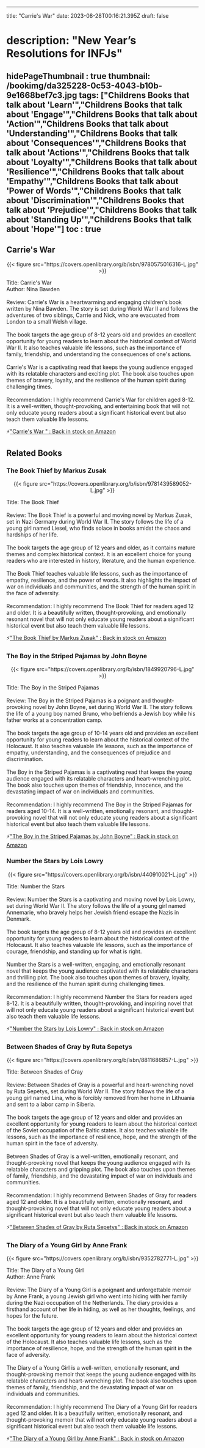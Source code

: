 
---
title: "Carrie's War"
date: 2023-08-28T00:16:21.395Z
draft: false
# description: "New Year’s Resolutions for INFJs"
hidePageThumbnail : true
thumbnail: /bookimg/da325228-0c53-4043-b10b-9e1668bef7c3.jpg
tags: ["Childrens Books that talk about 'Learn'","Childrens Books that talk about 'Engage'","Childrens Books that talk about 'Action'","Childrens Books that talk about 'Understanding'","Childrens Books that talk about 'Consequences'","Childrens Books that talk about 'Actions'","Childrens Books that talk about 'Loyalty'","Childrens Books that talk about 'Resilience'","Childrens Books that talk about 'Empathy'","Childrens Books that talk about 'Power of Words'","Childrens Books that talk about 'Discrimination'","Childrens Books that talk about 'Prejudice'","Childrens Books that talk about 'Standing Up'","Childrens Books that talk about 'Hope'"]
toc : true
---
## Carrie's War 

<center>
{{< figure src="https://covers.openlibrary.org/b/isbn/9780575016316-L.jpg" >}}
</center>

Title: Carrie's War</br>
Author: Nina Bawden</br></br>
Review: Carrie's War is a heartwarming and engaging children's book written by Nina Bawden. The story is set during World War II and follows the adventures of two siblings, Carrie and Nick, who are evacuated from London to a small Welsh village.</br></br>
The book targets the age group of 8-12 years old and provides an excellent opportunity for young readers to learn about the historical context of World War II. It also teaches valuable life lessons, such as the importance of family, friendship, and understanding the consequences of one's actions.</br></br>
Carrie's War is a captivating read that keeps the young audience engaged with its relatable characters and exciting plot. The book also touches upon themes of bravery, loyalty, and the resilience of the human spirit during challenging times.</br></br>
Recommendation: I highly recommend Carrie's War for children aged 8-12. It is a well-written, thought-provoking, and entertaining book that will not only educate young readers about a significant historical event but also teach them valuable life lessons.</br>

<p>⚡<a id="aflink" href="https://www.amazon.com/gp/search?ie=UTF8&tag=klayu00-20&linkCode=ur2&linkId=6639bed89a8ad8dd2705e40644eb43d3&camp=1789&creative=9325&index=books&keywords=Carrie's War " class="one" target="_blank" title='"Carrie's War " : Back in stock on Amazon'>"Carrie's War " : Back in stock on Amazon</a></p>

## Related Books
### The Book Thief by Markus Zusak
<center>
{{< figure src="https://covers.openlibrary.org/b/isbn/9781439589052-L.jpg" >}}
</center>

Title: The Book Thief</br></br>
Review: The Book Thief is a powerful and moving novel by Markus Zusak, set in Nazi Germany during World War II. The story follows the life of a young girl named Liesel, who finds solace in books amidst the chaos and hardships of her life.</br></br>
The book targets the age group of 12 years and older, as it contains mature themes and complex historical context. It is an excellent choice for young readers who are interested in history, literature, and the human experience.</br></br>
The Book Thief teaches valuable life lessons, such as the importance of empathy, resilience, and the power of words. It also highlights the impact of war on individuals and communities, and the strength of the human spirit in the face of adversity.</br></br>
Recommendation: I highly recommend The Book Thief for readers aged 12 and older. It is a beautifully written, thought-provoking, and emotionally resonant novel that will not only educate young readers about a significant historical event but also teach them valuable life lessons.</br>

<p>⚡<a id="aflink" href="https://www.amazon.com/gp/search?ie=UTF8&tag=klayu00-20&linkCode=ur2&linkId=6639bed89a8ad8dd2705e40644eb43d3&camp=1789&creative=9325&index=books&keywords=The Book Thief by Markus Zusak" class="one" target="_blank" title='"The Book Thief by Markus Zusak" : Back in stock on Amazon'>"The Book Thief by Markus Zusak" : Back in stock on Amazon</a></p>

### The Boy in the Striped Pajamas by John Boyne
<center>
{{< figure src="https://covers.openlibrary.org/b/isbn/1849920796-L.jpg" >}}
</center>

Title: The Boy in the Striped Pajamas</br></br>
Review: The Boy in the Striped Pajamas is a poignant and thought-provoking novel by John Boyne, set during World War II. The story follows the life of a young boy named Bruno, who befriends a Jewish boy while his father works at a concentration camp.</br></br>
The book targets the age group of 10-14 years old and provides an excellent opportunity for young readers to learn about the historical context of the Holocaust. It also teaches valuable life lessons, such as the importance of empathy, understanding, and the consequences of prejudice and discrimination.</br></br>
The Boy in the Striped Pajamas is a captivating read that keeps the young audience engaged with its relatable characters and heart-wrenching plot. The book also touches upon themes of friendship, innocence, and the devastating impact of war on individuals and communities.</br></br>
Recommendation: I highly recommend The Boy in the Striped Pajamas for readers aged 10-14. It is a well-written, emotionally resonant, and thought-provoking novel that will not only educate young readers about a significant historical event but also teach them valuable life lessons.</br>

<p>⚡<a id="aflink" href="https://www.amazon.com/gp/search?ie=UTF8&tag=klayu00-20&linkCode=ur2&linkId=6639bed89a8ad8dd2705e40644eb43d3&camp=1789&creative=9325&index=books&keywords=The Boy in the Striped Pajamas by John Boyne" class="one" target="_blank" title='"The Boy in the Striped Pajamas by John Boyne" : Back in stock on Amazon'>"The Boy in the Striped Pajamas by John Boyne" : Back in stock on Amazon</a></p>

### Number the Stars by Lois Lowry
<center>
{{< figure src="https://covers.openlibrary.org/b/isbn/440910021-L.jpg" >}}
</center>

Title: Number the Stars</br></br>
Review: Number the Stars is a captivating and moving novel by Lois Lowry, set during World War II. The story follows the life of a young girl named Annemarie, who bravely helps her Jewish friend escape the Nazis in Denmark.</br></br>
The book targets the age group of 8-12 years old and provides an excellent opportunity for young readers to learn about the historical context of the Holocaust. It also teaches valuable life lessons, such as the importance of courage, friendship, and standing up for what is right.</br></br>
Number the Stars is a well-written, engaging, and emotionally resonant novel that keeps the young audience captivated with its relatable characters and thrilling plot. The book also touches upon themes of bravery, loyalty, and the resilience of the human spirit during challenging times.</br></br>
Recommendation: I highly recommend Number the Stars for readers aged 8-12. It is a beautifully written, thought-provoking, and inspiring novel that will not only educate young readers about a significant historical event but also teach them valuable life lessons.</br>

<p>⚡<a id="aflink" href="https://www.amazon.com/gp/search?ie=UTF8&tag=klayu00-20&linkCode=ur2&linkId=6639bed89a8ad8dd2705e40644eb43d3&camp=1789&creative=9325&index=books&keywords=Number the Stars by Lois Lowry" class="one" target="_blank" title='"Number the Stars by Lois Lowry" : Back in stock on Amazon'>"Number the Stars by Lois Lowry" : Back in stock on Amazon</a></p>

### Between Shades of Gray by Ruta Sepetys
<center>
{{< figure src="https://covers.openlibrary.org/b/isbn/8811686857-L.jpg" >}}
</center>

Title: Between Shades of Gray</br></br>
Review: Between Shades of Gray is a powerful and heart-wrenching novel by Ruta Sepetys, set during World War II. The story follows the life of a young girl named Lina, who is forcibly removed from her home in Lithuania and sent to a labor camp in Siberia.</br></br>
The book targets the age group of 12 years and older and provides an excellent opportunity for young readers to learn about the historical context of the Soviet occupation of the Baltic states. It also teaches valuable life lessons, such as the importance of resilience, hope, and the strength of the human spirit in the face of adversity.</br></br>
Between Shades of Gray is a well-written, emotionally resonant, and thought-provoking novel that keeps the young audience engaged with its relatable characters and gripping plot. The book also touches upon themes of family, friendship, and the devastating impact of war on individuals and communities.</br></br>
Recommendation: I highly recommend Between Shades of Gray for readers aged 12 and older. It is a beautifully written, emotionally resonant, and thought-provoking novel that will not only educate young readers about a significant historical event but also teach them valuable life lessons.</br>

<p>⚡<a id="aflink" href="https://www.amazon.com/gp/search?ie=UTF8&tag=klayu00-20&linkCode=ur2&linkId=6639bed89a8ad8dd2705e40644eb43d3&camp=1789&creative=9325&index=books&keywords=Between Shades of Gray by Ruta Sepetys" class="one" target="_blank" title='"Between Shades of Gray by Ruta Sepetys" : Back in stock on Amazon'>"Between Shades of Gray by Ruta Sepetys" : Back in stock on Amazon</a></p>

### The Diary of a Young Girl by Anne Frank
<center>
{{< figure src="https://covers.openlibrary.org/b/isbn/9352782771-L.jpg" >}}
</center>

Title: The Diary of a Young Girl</br>
Author: Anne Frank</br></br>
Review: The Diary of a Young Girl is a poignant and unforgettable memoir by Anne Frank, a young Jewish girl who went into hiding with her family during the Nazi occupation of the Netherlands. The diary provides a firsthand account of her life in hiding, as well as her thoughts, feelings, and hopes for the future.</br></br>
The book targets the age group of 12 years and older and provides an excellent opportunity for young readers to learn about the historical context of the Holocaust. It also teaches valuable life lessons, such as the importance of resilience, hope, and the strength of the human spirit in the face of adversity.</br></br>
The Diary of a Young Girl is a well-written, emotionally resonant, and thought-provoking memoir that keeps the young audience engaged with its relatable characters and heart-wrenching plot. The book also touches upon themes of family, friendship, and the devastating impact of war on individuals and communities.</br></br>
Recommendation: I highly recommend The Diary of a Young Girl for readers aged 12 and older. It is a beautifully written, emotionally resonant, and thought-provoking memoir that will not only educate young readers about a significant historical event but also teach them valuable life lessons.</br>

<p>⚡<a id="aflink" href="https://www.amazon.com/gp/search?ie=UTF8&tag=klayu00-20&linkCode=ur2&linkId=6639bed89a8ad8dd2705e40644eb43d3&camp=1789&creative=9325&index=books&keywords=The Diary of a Young Girl by Anne Frank" class="one" target="_blank" title='"The Diary of a Young Girl by Anne Frank" : Back in stock on Amazon'>"The Diary of a Young Girl by Anne Frank" : Back in stock on Amazon</a></p>
